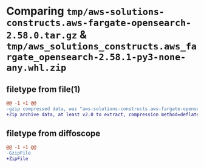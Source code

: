 # Comparing `tmp/aws-solutions-constructs.aws-fargate-opensearch-2.58.0.tar.gz` & `tmp/aws_solutions_constructs.aws_fargate_opensearch-2.58.1-py3-none-any.whl.zip`

## filetype from file(1)

```diff
@@ -1 +1 @@
-gzip compressed data, was "aws-solutions-constructs.aws-fargate-opensearch-2.58.0.tar", last modified: Sat May 25 13:09:56 2024, max compression
+Zip archive data, at least v2.0 to extract, compression method=deflate
```

## filetype from diffoscope

```diff
@@ -1 +1 @@
-GzipFile
+ZipFile
```

